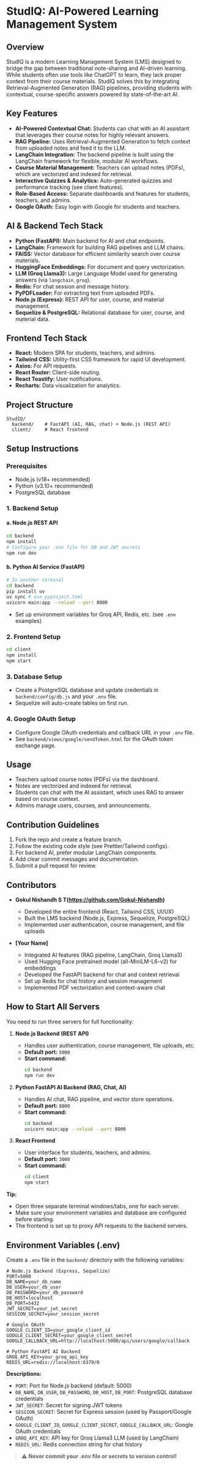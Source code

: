 # StudIQ: AI-Powered Learning Management System

## Overview
StudIQ is a modern Learning Management System (LMS) designed to bridge the gap between traditional note-sharing and AI-driven learning. While students often use tools like ChatGPT to learn, they lack proper context from their course materials. StudIQ solves this by integrating Retrieval-Augmented Generation (RAG) pipelines, providing students with contextual, course-specific answers powered by state-of-the-art AI.

## Key Features
- **AI-Powered Contextual Chat:** Students can chat with an AI assistant that leverages their course notes for highly relevant answers.
- **RAG Pipeline:** Uses Retrieval-Augmented Generation to fetch context from uploaded notes and feed it to the LLM.
- **LangChain Integration:** The backend pipeline is built using the LangChain framework for flexible, modular AI workflows.
- **Course Material Management:** Teachers can upload notes (PDFs), which are vectorized and indexed for retrieval.
- **Interactive Quizzes & Analytics:** Auto-generated quizzes and performance tracking (see client features).
- **Role-Based Access:** Separate dashboards and features for students, teachers, and admins.
- **Google OAuth:** Easy login with Google for students and teachers.

## AI & Backend Tech Stack
- **Python (FastAPI):** Main backend for AI and chat endpoints.
- **LangChain:** Framework for building RAG pipelines and LLM chains.
- **FAISS:** Vector database for efficient similarity search over course materials.
- **HuggingFace Embeddings:** For document and query vectorization.
- **LLM (Groq Llama3):** Large Language Model used for generating answers (via `langchain_groq`).
- **Redis:** For chat session and message history.
- **PyPDFLoader:** For extracting text from uploaded PDFs.
- **Node.js (Express):** REST API for user, course, and material management.
- **Sequelize & PostgreSQL:** Relational database for user, course, and material data.

## Frontend Tech Stack
- **React:** Modern SPA for students, teachers, and admins.
- **Tailwind CSS:** Utility-first CSS framework for rapid UI development.
- **Axios:** For API requests.
- **React Router:** Client-side routing.
- **React Toastify:** User notifications.
- **Recharts:** Data visualization for analytics.

## Project Structure
```
StudIQ/
  backend/    # FastAPI (AI, RAG, chat) + Node.js (REST API)
  client/     # React frontend
```

## Setup Instructions

### Prerequisites
- Node.js (v18+ recommended)
- Python (v3.10+ recommended)
- PostgreSQL database

### 1. Backend Setup
#### a. Node.js REST API
```bash
cd backend
npm install
# Configure your .env file for DB and JWT secrets
npm run dev
```
#### b. Python AI Service (FastAPI)
```bash
# In another terminal
cd backend
pip install uv
uv sync # use pyproject.toml 
uvicorn main:app --reload --port 8000
```
- Set up environment variables for Groq API, Redis, etc. (see `.env` examples)

### 2. Frontend Setup
```bash
cd client
npm install
npm start
```

### 3. Database Setup
- Create a PostgreSQL database and update credentials in `backend/config/db.js` and your `.env` file.
- Sequelize will auto-create tables on first run.

### 4. Google OAuth Setup
- Configure Google OAuth credentials and callback URL in your `.env` file.
- See `backend/views/google/sendToken.html` for the OAuth token exchange page.

## Usage
- Teachers upload course notes (PDFs) via the dashboard.
- Notes are vectorized and indexed for retrieval.
- Students can chat with the AI assistant, which uses RAG to answer based on course context.
- Admins manage users, courses, and announcements.

## Contribution Guidelines
1. Fork the repo and create a feature branch.
2. Follow the existing code style (see Prettier/Tailwind configs).
3. For backend AI, prefer modular LangChain components.
4. Add clear commit messages and documentation.
5. Submit a pull request for review.

## Contributors

- **Gokul Nishandh S T(https://github.com/Gokul-Nishandh)**  
  - Developed the entire frontend (React, Tailwind CSS, UI/UX)
  - Built the LMS backend (Node.js, Express, Sequelize, PostgreSQL)
  - Implemented user authentication, course management, and file uploads

- **[Your Name]**  
  - Integrated AI features (RAG pipeline, LangChain, Groq Llama3)
  - Used Hugging Face pretrained model (all-MiniLM-L6-v2) for embeddings
  - Developed the FastAPI backend for chat and context retrieval
  - Set up Redis for chat history and session management
  - Implemented PDF vectorization and context-aware chat

## How to Start All Servers

You need to run three servers for full functionality:

1. **Node.js Backend (REST API)**
   - Handles user authentication, course management, file uploads, etc.
   - **Default port:** `5000`
   - **Start command:**
     ```bash
     cd backend
     npm run dev
     ```

2. **Python FastAPI AI Backend (RAG, Chat, AI)**
   - Handles AI chat, RAG pipeline, and vector store operations.
   - **Default port:** `8000`
   - **Start command:**
     ```bash
     cd backend
     uvicorn main:app --reload --port 8000
     ```

3. **React Frontend**
   - User interface for students, teachers, and admins.
   - **Default port:** `3000`
   - **Start command:**
     ```bash
     cd client
     npm start
     ```

**Tip:**
- Open three separate terminal windows/tabs, one for each server.
- Make sure your environment variables and database are configured before starting.
- The frontend is set up to proxy API requests to the backend servers.

## Environment Variables (.env)

Create a `.env` file in the `backend/` directory with the following variables:

```env
# Node.js Backend (Express, Sequelize)
PORT=5000
DB_NAME=your_db_name
DB_USER=your_db_user
DB_PASSWORD=your_db_password
DB_HOST=localhost
DB_PORT=5432
JWT_SECRET=your_jwt_secret
SESSION_SECRET=your_session_secret

# Google OAuth
GOOGLE_CLIENT_ID=your_google_client_id
GOOGLE_CLIENT_SECRET=your_google_client_secret
GOOGLE_CALLBACK_URL=http://localhost:5000/api/users/google/callback

# Python FastAPI AI Backend
GROQ_API_KEY=your_groq_api_key
REDIS_URL=redis://localhost:6379/0
```

**Descriptions:**
- `PORT`: Port for Node.js backend (default: 5000)
- `DB_NAME`, `DB_USER`, `DB_PASSWORD`, `DB_HOST`, `DB_PORT`: PostgreSQL database credentials
- `JWT_SECRET`: Secret for signing JWT tokens
- `SESSION_SECRET`: Secret for Express session (used by Passport/Google OAuth)
- `GOOGLE_CLIENT_ID`, `GOOGLE_CLIENT_SECRET`, `GOOGLE_CALLBACK_URL`: Google OAuth credentials
- `GROQ_API_KEY`: API key for Groq Llama3 LLM (used by LangChain)
- `REDIS_URL`: Redis connection string for chat history

> ⚠️ **Never commit your .env file or secrets to version control!**
